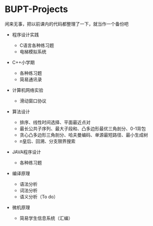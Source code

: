 # BUPT-Projects
闲来无事，把以前课内的代码都整理了一下，就当作一个备份吧



-   程序设计实践
    -   C语言各种练习题
    -   电梯模拟系统
-   C++小学期

    -   各种练习题
    -   简易通讯录
-   计算机网络实验

    -   滑动窗口协议
-   算法设计
    -   排序、线性时间选择、平面最近点对
    -   最长公共子序列、最大子段和、凸多边形最优三角剖分、0-1背包
    -   贪心凸多边形三角剖分、哈夫曼编码、单源最短路径、最小生成树
    -   n皇后、回溯、分支限界搜索
-   JAVA程序设计

    -   各种练习题


-   编译原理

    -   语法分析
    -   词法分析
    -   语义分析（To do）
-   微机原理
    -   简易学生信息系统（汇编）

